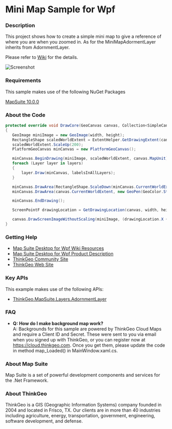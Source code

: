 # Mini Map Sample for Wpf

### Description

This project shows how to create a simple mini map to give a reference of where you are when you zoomed in. As for the MiniMapAdormentLayer inherits from AdornmentLayer.

Please refer to [Wiki](http://wiki.thinkgeo.com/wiki/map_suite_desktop_for_wpf) for the details.

![Screenshot](https://github.com/ThinkGeo/MiniMapSample-ForWpf/blob/master/Screenshot.png)

### Requirements
This sample makes use of the following NuGet Packages

[MapSuite 10.0.0](https://www.nuget.org/packages?q=ThinkGeo)

### About the Code
```csharp
protected override void DrawCore(GeoCanvas canvas, Collection<SimpleCandidate> labelsInAllLayers)
{
   GeoImage miniImage = new GeoImage(width, height);
   RectangleShape scaledWorldExtent = ExtentHelper.GetDrawingExtent(canvas.CurrentWorldExtent, width, height);
   scaledWorldExtent.ScaleUp(200);
   PlatformGeoCanvas minCanvas = new PlatformGeoCanvas();

   minCanvas.BeginDrawing(miniImage, scaledWorldExtent, canvas.MapUnit);
   foreach (Layer layer in layers)
   {
       layer.Draw(minCanvas, labelsInAllLayers);
   }

   minCanvas.DrawArea(RectangleShape.ScaleDown(minCanvas.CurrentWorldExtent, 1), new GeoPen(GeoColor.StandardColors.Gray, 2), DrawingLevel.LevelOne);
   minCanvas.DrawArea(canvas.CurrentWorldExtent, new GeoPen(GeoColor.StandardColors.Black, 2), DrawingLevel.LevelOne);

   minCanvas.EndDrawing();

   ScreenPointF drawingLocation = GetDrawingLocation(canvas, width, height);

   canvas.DrawScreenImageWithoutScaling(miniImage, (drawingLocation.X + width / 2) + 10, (drawingLocation.Y + height / 2) - 10, DrawingLevel.LevelOne, 0, 0, 0);
}
```

### Getting Help

- [Map Suite Desktop for Wpf Wiki Resources](http://wiki.thinkgeo.com/wiki/map_suite_desktop_for_wpf)
- [Map Suite Desktop for Wpf Product Description](https://thinkgeo.com/ui-controls#desktop-platforms)
- [ThinkGeo Community Site](http://community.thinkgeo.com/)
- [ThinkGeo Web Site](http://www.thinkgeo.com)

### Key APIs
This example makes use of the following APIs:

- [ThinkGeo.MapSuite.Layers.AdornmentLayer](http://wiki.thinkgeo.com/wiki/api/ThinkGeo.MapSuite.Layers.AdornmentLayer)

### FAQ
- __Q: How do I make background map work?__  
A: Backgrounds for this sample are powered by ThinkGeo Cloud Maps and require a Client ID and Secret. These were sent to you via email when you signed up with ThinkGeo, or you can register now at https://cloud.thinkgeo.com. Once you get them, please update the code in method map_Loaded() in MainWindow.xaml.cs.  

### About Map Suite
Map Suite is a set of powerful development components and services for the .Net Framework.

### About ThinkGeo
ThinkGeo is a GIS (Geographic Information Systems) company founded in 2004 and located in Frisco, TX. Our clients are in more than 40 industries including agriculture, energy, transportation, government, engineering, software development, and defense.
